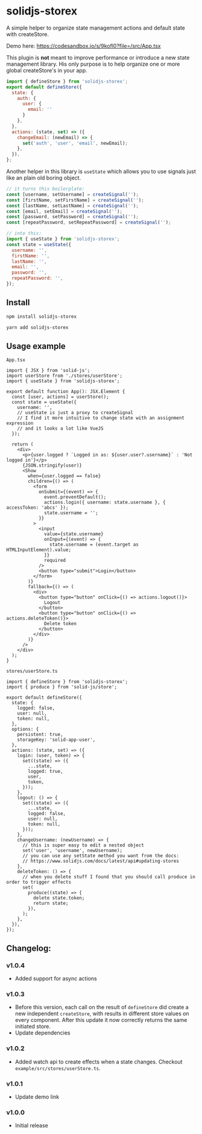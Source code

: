 # solidjs-storex

A simple helper to organize state management actions and default state with createStore.

Demo here: https://codesandbox.io/s/9kofl0?file=/src/App.tsx

This plugin is **not** meant to improve performance or introduce a new state management library. His only purpose is to help organize one or more global createStore's in your app.

```jsx
import { defineStore } from 'solidjs-storex';
export default defineStore({
  state: {
    auth: {
      user: {
        email: ''
      }
    },
  },
  actions: (state, set) => ({
    changeEmail: (newEmail) => {
      set('auth', 'user', 'email', newEmail);
    },
  }),
};
```

Another helper in this library is `useState` which allows you to use signals just like an plain old boring object.

```jsx
// it turns this boilerplate:
const [username, setUsername] = createSignal('');
const [firstName, setFirstName] = createSignal('');
const [lastName, setLastName] = createSignal('');
const [email, setEmail] = createSignal('');
const [password, setPassword] = createSignal('');
const [repeatPassword, setRepeatPassword] = createSignal('');

// into this:
import { useState } from 'solidjs-storex';
const state = useState({
  username: '',
  firstName: '',
  lastName: '',
  email: '',
  password: '',
  repeatPassword: '',
});
```

## Install

```bash
npm install solidjs-storex
```

```bash
yarn add solidjs-storex
```

## Usage example

`App.tsx`

```tsx
import { JSX } from 'solid-js';
import userStore from './stores/userStore';
import { useState } from 'solidjs-storex';

export default function App(): JSX.Element {
  const [user, actions] = userStore();
  const state = useState({
    username: '',
    // useState is just a proxy to createSignal
    // I find it more intuitive to change state with an assignment expression
    // and it looks a lot like VueJS
  });

  return (
    <div>
      <p>{user.logged ? `Logged in as: ${user.user?.username}` : 'Not logged in'}</p>
      {JSON.stringify(user)}
      <Show
        when={user.logged == false}
        children={() => (
          <form
            onSubmit={(event) => {
              event.preventDefault();
              actions.login({ username: state.username }, { accessToken: 'abcs' });
              state.username = '';
            }}
          >
            <input
              value={state.username}
              onInput={(event) => {
                state.username = (event.target as HTMLInputElement).value;
              }}
              required
            />
            <button type="submit">Login</button>
          </form>
        )}
        fallback={() => (
          <div>
            <button type="button" onClick={() => actions.logout()}>
              Logout
            </button>
            <button type="button" onClick={() => actions.deleteToken()}>
              Delete token
            </button>
          </div>
        )}
      />
    </div>
  );
}
```

`stores/userStore.ts`

```tsx
import { defineStore } from 'solidjs-storex';
import { produce } from 'solid-js/store';

export default defineStore({
  state: {
    logged: false,
    user: null,
    token: null,
  },
  options: {
    persistent: true,
    storageKey: 'solid-app-user',
  },
  actions: (state, set) => ({
    login: (user, token) => {
      set((state) => ({
        ...state,
        logged: true,
        user,
        token,
      }));
    },
    logout: () => {
      set((state) => ({
        ...state,
        logged: false,
        user: null,
        token: null,
      }));
    },
    changeUsername: (newUsername) => {
      // this is super easy to edit a nested object
      set('user', 'username', newUsername);
      // you can use any setState method you want from the docs:
      // https://www.solidjs.com/docs/latest/api#updating-stores
    },
    deleteToken: () => {
      // when you delete stuff I found that you should call produce in order to trigger effects
      set(
        produce((state) => {
          delete state.token;
          return state;
        }),
      );
    },
  }),
});
```

## Changelog:

### v1.0.4

- Added support for async actions

### v1.0.3

- Before this version, each call on the result of `defineStore` did create a new independent `createStore`, with results in different store values on every component. After this update it now correctly returns the same initiated store.
- Update dependencies

### v1.0.2

- Added watch api to create effects when a state changes. Checkout `example/src/stores/userStore.ts`.

### v1.0.1

- Update demo link

### v1.0.0

- Initial release
